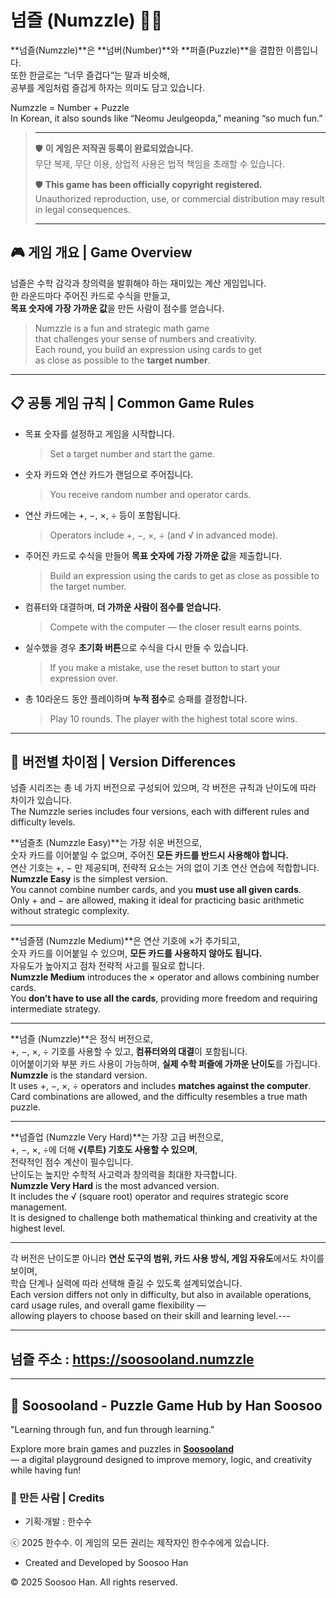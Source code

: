 # 넘즐 (Numzzle) 🎯🧠  

**넘즐(Numzzle)**은 **넘버(Number)**와 **퍼즐(Puzzle)**을 결합한 이름입니다.  
또한 한글로는 “너무 즐겁다“는 말과 비슷해,  
공부를 게임처럼 즐겁게 하자는 의미도 담고 있습니다.

 Numzzle = Number + Puzzle  
 In Korean, it also sounds like “Neomu Jeulgeopda,” meaning “so much fun.”

>---
>
> 🛡️ **이 게임은 저작권 등록이 완료되었습니다.**  
> 무단 복제, 무단 이용, 상업적 사용은 법적 책임을 초래할 수 있습니다.  
>  
> 🛡️ **This game has been officially copyright registered.**  
> Unauthorized reproduction, use, or commercial distribution may result in legal consequences.  
>
> ----

## 🎮 게임 개요 | Game Overview

넘즐은 수학 감각과 창의력을 발휘해야 하는 재미있는 계산 게임입니다.  
한 라운드마다 주어진 카드로 수식을 만들고,  
**목표 숫자에 가장 가까운 값**을 만든 사람이 점수를 얻습니다.

> Numzzle is a fun and strategic math game  
> that challenges your sense of numbers and creativity.  
> Each round, you build an expression using cards to get  
> as close as possible to the **target number**.

---

## 📋 공통 게임 규칙 | Common Game Rules

- 목표 숫자를 설정하고 게임을 시작합니다.  
  > Set a target number and start the game.

- 숫자 카드와 연산 카드가 랜덤으로 주어집니다.  
  > You receive random number and operator cards.

- 연산 카드에는 +, −, ×, ÷ 등이 포함됩니다.  
  > Operators include +, −, ×, ÷ (and √ in advanced mode).

- 주어진 카드로 수식을 만들어 **목표 숫자에 가장 가까운 값**을 제출합니다.  
  > Build an expression using the cards to get as close as possible to the target number.

- 컴퓨터와 대결하며, **더 가까운 사람이 점수를 얻습니다.**  
  > Compete with the computer — the closer result earns points.

- 실수했을 경우 **초기화 버튼**으로 수식을 다시 만들 수 있습니다.  
  > If you make a mistake, use the reset button to start your expression over.

- 총 10라운드 동안 플레이하며 **누적 점수**로 승패를 결정합니다.  
  > Play 10 rounds. The player with the highest total score wins.

---

## 🧩 버전별 차이점 | Version Differences

넘즐 시리즈는 총 네 가지 버전으로 구성되어 있으며, 각 버전은 규칙과 난이도에 따라 차이가 있습니다.  
The Numzzle series includes four versions, each with different rules and difficulty levels.

**넘즐초 (Numzzle Easy)**는 가장 쉬운 버전으로,  
숫자 카드를 이어붙일 수 없으며, 주어진 **모든 카드를 반드시 사용해야 합니다.**  
연산 기호는 +, − 만 제공되며, 전략적 요소는 거의 없이 기초 연산 연습에 적합합니다.  
**Numzzle Easy** is the simplest version.  
You cannot combine number cards, and you **must use all given cards**.  
Only + and − are allowed, making it ideal for practicing basic arithmetic without strategic complexity.

---

**넘즐잼 (Numzzle Medium)**은 연산 기호에 ×가 추가되고,  
숫자 카드를 이어붙일 수 있으며, **모든 카드를 사용하지 않아도 됩니다.**  
자유도가 높아지고 점차 전략적 사고를 필요로 합니다.  
**Numzzle Medium** introduces the × operator and allows combining number cards.  
You **don’t have to use all the cards**, providing more freedom and requiring intermediate strategy.

---

**넘즐 (Numzzle)**은 정식 버전으로,  
+, −, ×, ÷ 기호를 사용할 수 있고, **컴퓨터와의 대결**이 포함됩니다.  
이어붙이기와 부분 카드 사용이 가능하며, **실제 수학 퍼즐에 가까운 난이도**를 가집니다.  
**Numzzle** is the standard version.  
It uses +, −, ×, ÷ operators and includes **matches against the computer**.  
Card combinations are allowed, and the difficulty resembles a true math puzzle.

---

**넘즐업 (Numzzle Very Hard)**는 가장 고급 버전으로,  
+, −, ×, ÷에 더해 **√(루트) 기호도 사용할 수 있으며**,  
전략적인 점수 계산이 필수입니다.  
난이도는 높지만 수학적 사고력과 창의력을 최대한 자극합니다.  
**Numzzle Very Hard** is the most advanced version.  
It includes the √ (square root) operator and requires strategic score management.  
It is designed to challenge both mathematical thinking and creativity at the highest level.

---

각 버전은 난이도뿐 아니라 **연산 도구의 범위, 카드 사용 방식, 게임 자유도**에서도 차이를 보이며,  
학습 단계나 실력에 따라 선택해 즐길 수 있도록 설계되었습니다.  
Each version differs not only in difficulty, but also in available operations, card usage rules, and overall game flexibility —  
allowing players to choose based on their skill and learning level.---

---

## 넘즐 주소 : https://soosooland.numzzle

---

## 🌟 Soosooland - Puzzle Game Hub by Han Soosoo

 "Learning through fun, and fun through learning."

Explore more brain games and puzzles in **[Soosooland](https://soosooland.com/)**    
— a digital playground designed to improve memory, logic, and creativity while having fun!

### 👤 만든 사람 | Credits

- 기획·개발 : 한수수  
<p>ⓒ 2025 한수수. 이 게임의 모든 권리는 제작자인 한수수에게 있습니다.<br>

- Created and Developed by Soosoo Han   
<p>© 2025 Soosoo Han. All rights reserved.<br>
    
